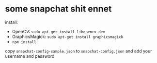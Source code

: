# some snapchat shit ennet

install:
	
+ OpenCV: `sudo apt-get install libopencv-dev`
+ GraphicsMagick: `sudo apt-get install graphicsmagick`
+ `npm install`

copy `snapchat-config-sample.json` to `snapchat-config.json` and add your username and password